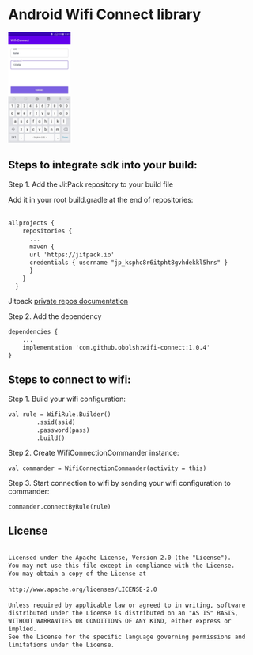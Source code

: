 # Android Wifi Connect library

<p float="left" align="left">
    <img src="/images/sample.jpg" width="25%" />
</p>

## Steps to integrate sdk into your build:

Step 1. Add the JitPack repository to your build file

   Add it in your root build.gradle at the end of repositories:

  ```
  
  allprojects {
      repositories {
        ...
        maven {
        url 'https://jitpack.io'
        credentials { username "jp_ksphc8r6itpht8gvhdekkl5hrs" }
        }
      }
    }
  ```

Jitpack [private repos documentation](https://jitpack.io/docs/PRIVATE/)

Step 2. Add the dependency

```
dependencies {
    ...
    implementation 'com.github.obolsh:wifi-connect:1.0.4'
}
```

## Steps to connect to wifi:

Step 1. Build your wifi configuration:

```
val rule = WifiRule.Builder()
        .ssid(ssid)
        .password(pass)
        .build()
```

Step 2. Create WifiConnectionCommander instance:

```
val commander = WifiConnectionCommander(activity = this)
```

Step 3. Start connection to wifi by sending your wifi configuration to commander:

```
commander.connectByRule(rule)
```


## License

```Copyright 2021 Oleksii Bolshakov

Licensed under the Apache License, Version 2.0 (the "License").
You may not use this file except in compliance with the License.
You may obtain a copy of the License at

http://www.apache.org/licenses/LICENSE-2.0

Unless required by applicable law or agreed to in writing, software
distributed under the License is distributed on an "AS IS" BASIS,
WITHOUT WARRANTIES OR CONDITIONS OF ANY KIND, either express or implied.
See the License for the specific language governing permissions and
limitations under the License.
```
